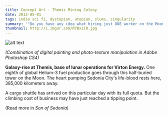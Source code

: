 ```yaml
---
title: Concept Art - Themis Mining Colony
date: 2013-05-01
tags: indie sci fi, dystopian, utopian, slums, singularity
summary: '"Do you have any idea what hiring just ONE worker on the Moon costs Virton?" - Elias Finley. Virton Energy, CEO.'
thumbnail: http://i.imgur.com/RYBxziR.jpg
---
```


![alt text](http://i.imgur.com/PQNcuDL.jpg "Title")

*(Combination of digital painting and photo-texture manipulation in Adobe Photoshop CS4)*

**Galaxy-rise at Themis, base of lunar operations for Virton Energy.** One eighth of global Helium-3 fuel production goes through this half-buried tower on the Moon. The heart pumping Sedonia City's life-blood rests here, 385,000 kilometers away.

A cargo shuttle has arrived on this particular day with its full quota. But the climbing cost of business may have just reached a tipping point.

(Read more in *Son of Sedonia*)






